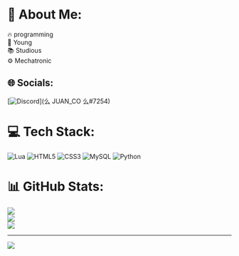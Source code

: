 # 💫 About Me:
🔥 programming<br>🤫 Young<br>📚 Studious<br>⚙ Mechatronic


## 🌐 Socials:
[![Discord](https://img.shields.io/badge/Discord-%237289DA.svg?logo=discord&logoColor=white)](么 JUAN_CO 么#7254) 

# 💻 Tech Stack:
![Lua](https://img.shields.io/badge/lua-%232C2D72.svg?style=for-the-badge&logo=lua&logoColor=white) ![HTML5](https://img.shields.io/badge/html5-%23E34F26.svg?style=for-the-badge&logo=html5&logoColor=white) ![CSS3](https://img.shields.io/badge/css3-%231572B6.svg?style=for-the-badge&logo=css3&logoColor=white) ![MySQL](https://img.shields.io/badge/mysql-%2300f.svg?style=for-the-badge&logo=mysql&logoColor=white) ![Python](https://img.shields.io/badge/python-3670A0?style=for-the-badge&logo=python&logoColor=ffdd54)
# 📊 GitHub Stats:
![](https://github-readme-stats.vercel.app/api?username=juanmaestrepuccini&theme=highcontrast&hide_border=false&include_all_commits=false&count_private=false)<br/>
![](https://github-readme-streak-stats.herokuapp.com/?user=juanmaestrepuccini&theme=highcontrast&hide_border=false)<br/>
![](https://github-readme-stats.vercel.app/api/top-langs/?username=juanmaestrepuccini&theme=highcontrast&hide_border=false&include_all_commits=false&count_private=false&layout=compact)

---
[![](https://visitcount.itsvg.in/api?id=juanmaestrepuccini&icon=0&color=0)](https://visitcount.itsvg.in)

<!-- Proudly created with GPRM ( https://gprm.itsvg.in ) -->
